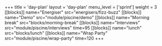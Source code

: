 +++
title = 'day-plan'
layout = 'day-plan'
menu_level = ['sprint']
weight = 3
[[blocks]]
name="Energiser"
src="energisers/fizz-buzz"
[[blocks]]
name="Demo"
src="module/piscine/demo"
[[blocks]]
name="Morning break"
src="blocks/morning-break"
[[blocks]]
name="Interviews"
src="module/piscine/interviews"
time=95
[[blocks]]
name="lunch"
src="blocks/lunch"
[[blocks]]
name="Wrap Party"
src="module/piscine/wrap-party"
time=120
+++
